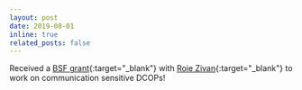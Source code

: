 ```yaml
---
layout: post
date: 2019-08-01
inline: true
related_posts: false
---
```


Received a [BSF grant](https://www.bsf.org.il/search-grant/?SearchPI=yeoh){:target="_blank"} with [Roie Zivan](https://tzin.bgu.ac.il/~zivanr/){:target="_blank"} to work on communication sensitive DCOPs!